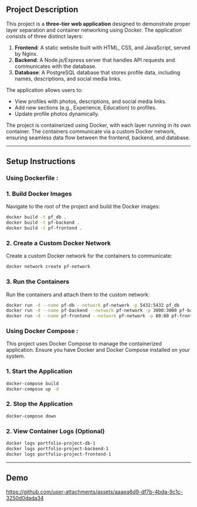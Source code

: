 ## Project Description
This project is a **three-tier web application** designed to demonstrate proper layer separation and container networking using Docker. The application consists of three distinct layers:
1. **Frontend**: A static website built with HTML, CSS, and JavaScript, served by Nginx.
2. **Backend**: A Node.js/Express server that handles API requests and communicates with the database.
3. **Database**: A PostgreSQL database that stores profile data, including names, descriptions, and social media links.

The application allows users to:
- View profiles with photos, descriptions, and social media links.
- Add new sections (e.g., Experience, Education) to profiles.
- Update profile photos dynamically.

The project is containerized using Docker, with each layer running in its own container. The containers communicate via a custom Docker network, ensuring seamless data flow between the frontend, backend, and database.

---
## Setup Instructions

### Using Dockerfile :
### 1. Build Docker Images
Navigate to the root of the project and build the Docker images:

```bash
docker build -t pf_db .
docker build -t pf-backend .
docker build -t pf-frontend .
```

### 2. Create a Custom Docker Network
Create a custom Docker network for the containers to communicate:

```bash
docker network create pf-network
```

### 3. Run the Containers
Run the containers and attach them to the custom network:

```bash
docker run -d --name pf-db --network pf-network -p 5432:5432 pf_db
docker run -d --name pf-backend --network pf-network -p 3000:3000 pf-backend
docker run -d --name pf-frontend --network pf-network -p 80:80 pf-frontend
```
### Using Docker Compose :
This project uses Docker Compose to manage the containerized application. Ensure you have Docker and Docker Compose installed on your system.

### 1. Start the Application
```bash
docker-compose build 
docker-compose up -d 
```

### 2. Stop the Application
```bash
docker-compose down
```

### 2. View Container Logs (Optional)
```bash
docker logs portfolio-project-db-1   
docker logs portfolio-project-backend-1   
docker logs portfolio-project-frontend-1
```
---
## Demo 



https://github.com/user-attachments/assets/aaaea6d9-df7b-4bda-9c1c-3250d0dada34

